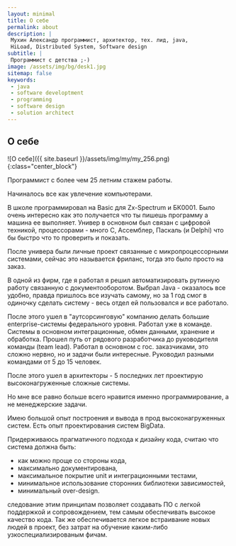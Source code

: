 ```yaml
---
layout: minimal
title: О себе
permalink: about
description: |
 Мухин Александр программист, архитектор, тех. лид, java,
 HiLoad, Distributed System, Software design
subtitle: |
 Программист с детства ;-)
image: /assets/img/bg/desk1.jpg
sitemap: false
keywords:
 - java
 - software developtment
 - programming
 - software design
 - solution architect
---
```


## О себе

![О себе]({{ site.baseurl }}/assets/img/my/my_256.png){:class="center_block"}

Программист с более чем 25 летним стажем работы.

Начиналось все как увлечение компьютерами. 

В школе программировал на Basic для Zx-Spectrum и БК0001. Было очень интересно как это получается что ты пишешь программу а машина ее выполняет.
Универ в основном был связан с цифровой техникой, процессорами - много С, Ассемблер, Паскаль (и Delphi) что бы быстро что то проверить и показать. 

После универа были личные проект связанные с микропроцессорными системами, сейчас это называется фриланс, тогда это было просто на заказ.

В одной из фирм, где я работал я решил автоматизировать рутинную работу связанную с документооборотом. Выбрал Java - оказалось все удобно, правда пришлось все изучать самому, но за 1 год смог в одиночку сделать систему - весь отдел ей пользовался и все работало. 

После этого ушел в "аутсорсинговую" компанию делать большие enterprise-системы федерального уровня. Работал уже в команде. Системы в основном интеграционные, обмен данными, хранение и обработка. Прошел путь от рядового разработчика до руководителя команды (team lead). Работал в основном с гос. заказчиками, это сложно нервно, но и задачи были интересные. Руководил разными командами от 5 до 15 человек.

После этого ушел в архитекторы - 5 последних лет проектирую высоконагруженные сложные системы.

Но мне все равно больше всего нравится именно программирование, а не менеджерские задачи.

Имею большой опыт построения и вывода в прод высоконагруженных систем. Есть опыт проектирования систем BigData.

Придерживаюсь прагматичного подхода к дизайну кода, считаю что система должна быть:
- как можно проще со стороны кода,
- максимально документирована,
- максимальное покрытие unit и интеграционными тестами,
- минимальное использование сторонних библиотеки зависимостей,
- минимальный over-design.

следование этим принципам позволяет создавать ПО с легкой поддержкой и сопровождением, тем самым обеспечивать высокое качество кода.  Так же обеспечивается легкое встраивание новых людей в проект, без затрат на обучение каким-либо узкоспециализированым фичам.

